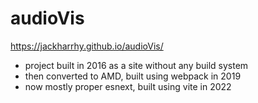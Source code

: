 # audioVis

https://jackharrhy.github.io/audioVis/

- project built in 2016 as a site without any build system
- then converted to AMD, built using webpack in 2019
- now mostly proper esnext, built using vite in 2022
